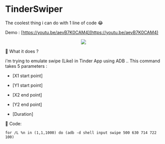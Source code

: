 # TinderSwiper

The coolest thing i can do with 1 line of code 😂 

Demo : [https://youtu.be/aevB7K0CAM4](https://youtu.be/aevB7K0CAM4)

<div  align="center">
  <a href="https://youtu.be/aevB7K0CAM4"><img src="https://img.youtube.com/vi/aevB7K0CAM4/0.jpg"/></a>
  </div>

📌 What it does ?

i'm trying to emulate swipe (Like) in Tinder App using ADB .. 
This command takes 5 parameters :
* [X1 start point] 

* [Y1 start point] 

* [X2 end point] 

* [Y2 end point] 

* [Duration]

📌 Code: 

```
for /L %n in (1,1,1000) do (adb -d shell input swipe 500 630 714 722 100)
```
